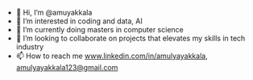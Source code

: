- 👋 Hi, I’m @amuyakkala
- 👀 I’m interested in coding and data, AI 
- 🌱 I’m currently doing masters in computer science 
- 💞️ I’m looking to collaborate on projects that elevates my skills in tech industry
- 📫 How to reach me www.linkedin.com/in/amulyayakkala, amulyayakkala123@gmail.com



<!---
amuyakkala/amuyakkala is a ✨ special ✨ repository because its `README.md` (this file) appears on your GitHub profile.
You can click the Preview link to take a look at your changes.
--->
